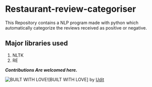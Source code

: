 # Restaurant-review-categoriser

This Repository contains a NLP program made with python which automatically categorize the reviews received as positive or negative.

## Major libraries used

1. NLTK
2. RE

***Contributions Are welcomed here.***

![BUILT WITH LOVE](http://forthebadge.com/images/badges/built-with-love.svg)![BUILT WITH LOVE] by [Udit](https://github.com/uditkumar489)
